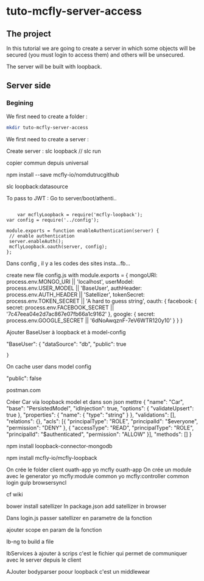 # tuto-mcfly-server-access

## The project 

In this tutorial we are going to create a server in which some objects will be secured (you must login to access them)
 and others will be unsecured.

The server will be built with loopback. 

## Server side

### Begining

We first need to create a folder :
```Bash
mkdir tuto-mcfly-server-access
```


We first need to create a server :


Create server : slc loopback // slc run

copier commun depuis universal

npm install --save mcfly-io/nomdutrucgithub

slc loopback:datasource


To pass to JWT : Go to server/boot/athenti.. 
```

    var mcflyLoopback = require('mcfly-loopback');
var config = require('../config');

module.exports = function enableAuthentication(server) {
 // enable authentication
 server.enableAuth();
 mcflyLoopback.oauth(server, config);
};
```


Dans config , il y a les codes des sites insta...fb...    

create new file config.js with
module.exports = {
 mongoURI: process.env.MONGO_URI || 'localhost',
 userModel: process.env.USER_MODEL || 'BaseUser',
 authHeader: process.env.AUTH_HEADER || 'Satellizer',
 tokenSecret: process.env.TOKEN_SECRET || 'A hard to guess string',
 oauth: {
   facebook: {
     secret: process.env.FACEBOOK_SECRET || '7c47eea04e2d7ac867e07fb66a1c9162'
   },
   google: {
     secret: process.env.GOOGLE_SECRET || '6dNoAwqznF-7eV6WTR120y10'
   }
}
}


Ajouter BaseUser à loopback
et à model-config

"BaseUser": {
        "dataSource": "db",
        "public": true

    }


On cache user dans model config

"public": false

postman.com

Créer Car via loopback model et dans son json mettre {
   "name": "Car",
   "base": "PersistedModel",
   "idInjection": true,
   "options": {
       "validateUpsert": true
   },
   "properties": {
       "name": {
           "type": "string"
       }
   },
   "validations": [],
   "relations": {},
   "acls": [{
       "principalType": "ROLE",
       "principalId": "$everyone",
       "permission": "DENY"
   }, {
       "accessType": "READ",
       "principalType": "ROLE",
       "principalId": "$authenticated",
       "permission": "ALLOW"
   }],
   "methods": []
}


npm install loopback-connector-mongodb

npm install mcfly-io/mcfly-loopback





























On crée le folder client ouath-app
yo mcfly ouath-app
On crée un module avec le generator
yo mcfly:module common
yo mcfly:controller common login
gulp browsersyncl


cf wiki

bower install satellizer
In package.json add satellizer in browser  

Dans login.js passer satellizer en parametre de la fonction

ajouter scope en param de la fonction

lb-ng to build a file

lbServices à ajouter à scrips c'est le fichier qui permet de communiquer avec le server depuis le client

AJouter bodyparser poour loopback c'est un middlewear















